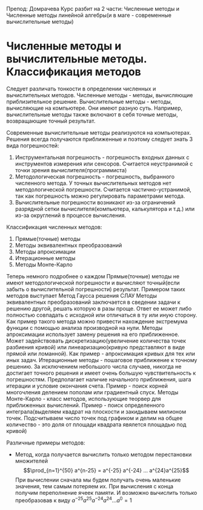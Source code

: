 Препод: Домрачева
Курс разбит на 2 части: Численные методы и Численные методы линейной алгебры(и в маге - современные вычислительные методы)

# Численные методы и вычислительные методы. Классификация методов
Следует различать тонкости в определении численных и вычислительных методов. Численные методы - методы, вычисляющие приблизительное решение. Вычислительные методы - методы, вычисляющие на компьютере. 
Они имеют разную суть. Например, вычислительные методы также включают в себя точные методы, возвращающие точный результат.

Современные вычислительные методы реализуются на компьютерах. Решения всегда получаются приближенные и поэтому следует знать 3 вида погрешностей:
1. Инструментальная погрешность - погрешность входных данных с инструментов измерения или сенсоров. Считается неустранимой с точки зрения вычислителя(программиста)
2. Методологическая погрешность - погрешность, выбранного численного метода. У точных вычислительных методов нет методологической погрешности. Считается частично-устранимой, так как погрешность можно регулировать параметрами метода.
3. Вычислительные погрешности возникают из-за ограничений разрядной сетки вычислителя(компьютера, калькулятора и т.д.) или из-за округлений в процессе вычисления.

Классификация численных методов:
1. Прямые(точные) методы
2. Методы эквивалентных преобразований
3. Методы апроксимации
4. Итерационные методы
5. Методы Монте-Карло

Теперь немного подробнее о каждом
Прямые(точные) методы не имеют методологической погрешности и вычисляют точный(если забыть о вычислительной погрешности) результат. Примером таких методов выступает Метод Гаусса решения СЛАУ
Методы эквивалентных преобразований заключается в сведении задачи к решению другой, решать которую в разы проще. Ответ ее может либо полностью совпадать с исходной или отличаться в ту или иную сторону. Как пример такого метода можно привести нахождение экстремума функции с помощью анализа производной на нули.
Методы апроксимации использует замену решения на его приближенное. Может задействовать дискретизацию(увеличение количества точек разбиения кривой) или линеаризацию(кривую представляют в виде прямой или ломанной). Как пример - апроксимация кривых для тех или иных задач.
Итерационные методы - пошаговое приближение к точному решению. За исключением небольшого числа случаев, никогда не достигает точного решения и имеет очень большую чувствительность к погрешностям. Предполагает наличие начального приближения, шага итерации и условие окончания счета. Пример - поиск корней многочления делением пополам или градиентный спуск.
Методы Монте-Карло - класс методов, использующие теорвер для приближенных вычислений. Пример - поиск определенного интеграла(выделяем квадрат на плоскости и закидываем милионом точек. Подсчитываем число точек под графиком и делим на общее количество - это доля от площади квадрата явялется площадью под кривой)

Различные примеры методов:
- Метод, когда получается вычислить только методом перестановки множителей
$$\prod_{n=1}^{50} a^{n-25} = a^{-25} a^{-24} ... a^{24}a^{25}$$
При вычислении сначала мы будем получать очень маленькие значения, тем самым потеряем их. При вычисления с конца получим переполнение ячеек памяти. И возможно вычислить только преобразовав к виду $a^{-25}a^{25}a^{-24}a^{24}...a^0 = 1$
 